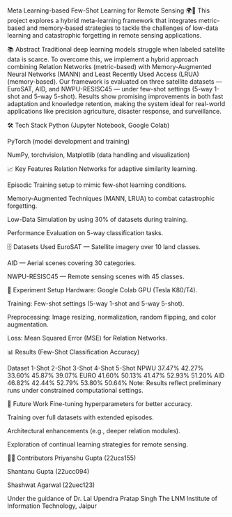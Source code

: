 Meta Learning-based Few-Shot Learning for Remote Sensing 🌍🚀
This project explores a hybrid meta-learning framework that integrates metric-based and memory-based strategies to tackle the challenges of low-data learning and catastrophic forgetting in remote sensing applications.

📚 Abstract
Traditional deep learning models struggle when labeled satellite data is scarce. To overcome this, we implement a hybrid approach combining Relation Networks (metric-based) with Memory-Augmented Neural Networks (MANN) and Least Recently Used Access (LRUA) (memory-based). Our framework is evaluated on three satellite datasets — EuroSAT, AID, and NWPU-RESISC45 — under few-shot settings (5-way 1-shot and 5-way 5-shot). Results show promising improvements in both fast adaptation and knowledge retention, making the system ideal for real-world applications like precision agriculture, disaster response, and surveillance.

🛠️ Tech Stack
Python (Jupyter Notebook, Google Colab)

PyTorch (model development and training)

NumPy, torchvision, Matplotlib (data handling and visualization)

📈 Key Features
Relation Networks for adaptive similarity learning.

Episodic Training setup to mimic few-shot learning conditions.

Memory-Augmented Techniques (MANN, LRUA) to combat catastrophic forgetting.

Low-Data Simulation by using 30% of datasets during training.

Performance Evaluation on 5-way classification tasks.

🗄️ Datasets Used
EuroSAT — Satellite imagery over 10 land classes.

AID — Aerial scenes covering 30 categories.

NWPU-RESISC45 — Remote sensing scenes with 45 classes.

🧪 Experiment Setup
Hardware: Google Colab GPU (Tesla K80/T4).

Training: Few-shot settings (5-way 1-shot and 5-way 5-shot).

Preprocessing: Image resizing, normalization, random flipping, and color augmentation.

Loss: Mean Squared Error (MSE) for Relation Networks.

📊 Results (Few-Shot Classification Accuracy)

Dataset	1-Shot	2-Shot	3-Shot	4-Shot	5-Shot
NPWU	37.47%	42.27%	33.60%	45.87%	39.07%
EURO	41.60%	50.13%	41.47%	52.93%	51.20%
AID	46.82%	42.44%	52.79%	53.80%	50.64%
Note: Results reflect preliminary runs under constrained computational settings.

🚀 Future Work
Fine-tuning hyperparameters for better accuracy.

Training over full datasets with extended episodes.

Architectural enhancements (e.g., deeper relation modules).

Exploration of continual learning strategies for remote sensing.

👨‍💻 Contributors
Priyanshu Gupta (22ucs155)

Shantanu Gupta (22ucc094)

Shashwat Agarwal (22uec123)

Under the guidance of Dr. Lal Upendra Pratap Singh
The LNM Institute of Information Technology, Jaipur
